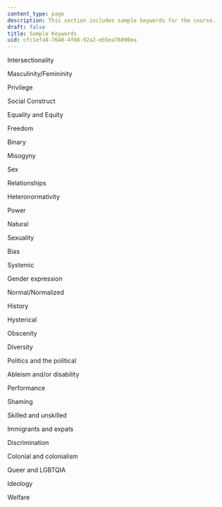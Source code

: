 ```yaml
---
content_type: page
description: This section includes sample keywords for the course.
draft: false
title: Sample Keywords
uid: cfc1efa8-7648-4f08-92a2-eb5ea76890ea
---
```

Intersectionality

Masculinity/Femininity

Privilege

Social Construct

Equality and Equity

Freedom

Binary

Misogyny

Sex

Relationships

Heteronormativity

Power

Natural

Sexuality

Bias

Systemic

Gender expression

Normal/Normalized

History

Hysterical

Obscenity

Diversity

Politics and the political

Ableism and/or disability

Performance

Shaming

Skilled and unskilled

Immigrants and expats

Discrimination

Colonial and colonialism

Queer and LGBTQIA

Ideology

Welfare